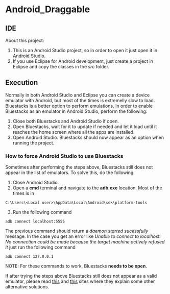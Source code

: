 # Android_Draggable

## IDE

About this project:
1. This is an Android Studio project, so in order to open it just open it in Android Studio. 
2. If you use Eclipse for Android development, just create a project in Eclipse and copy the classes in the *src* folder.

## Execution

Normally in both Android Studio and Eclipse you can create a device emulator with Android, but most of the times is extremelly slow to load. Bluestacks is a better option to perform emulations. In order to enable Bluestacks as an emulator in Android Studio, perform the following:
1. Close both Bluestacks and Android Studio if open.
2. Open Bluestacks, wait for it to update if needed and let it load until it reaches the home screen where all the apps are installed.
3. Open Android Studio. Bluestacks should now appear as an option when running the project.

### How to force Android Studio to use Bluestacks

Sometimes after performing the steps above, Bluestacks still does not appear in the list of emulators. To solve this, do the following:
1. Close Android Studio.
2. Open a **cmd** terminal and navigate to the **adb.exe** location. Most of the times is in
```
C:\Users\<Local user>\AppData\Local\Android\sdk\platform-tools
```
3. Run the following command
```
adb connect localhost:5555
```
The previous command should return a *daemon started sucessfully* message. In the case you get an error like 
*Unable to connect to localhost: No connection could be made because the target machine actively refused it*
just run the following command
```
adb connect 127.0.0.1
```

NOTE: For these commands to work, Bluestacks **needs to be open**.

If after trying the steps above Bluestacks still does not appear as a valid emulator, please read [this](http://mattpilz.com/using-bluestacks-fast-easy-android-emulation/) and [this](https://stackoverflow.com/questions/24598577/connect-bluestacks-to-android-studio) sites where they explain some other alternative solutions.
